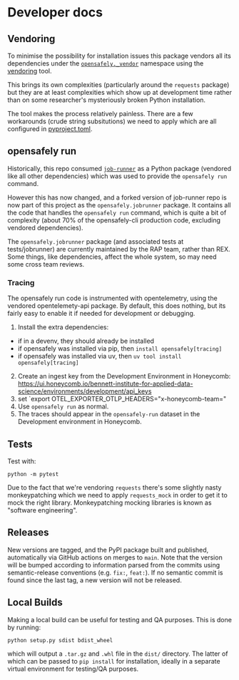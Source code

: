 # Developer docs

## Vendoring

To minimise the possibility for installation issues this package vendors
all its dependencies under the [`opensafely._vendor`](./opensafely/_vendor)
namespace using the [vendoring](https://pypi.org/project/vendoring/) tool.

This brings its own complexities (particularly around the `requests`
package) but they are at least complexities which show up at development
time rather than on some researcher's mysteriously broken Python
installation.

The tool makes the process relatively painless. There are a few
workarounds (crude string subsitutions) we need to apply which are all
configured in [pyproject.toml](./pyproject.toml).

## opensafely run

Historically, this repo consumed [`job-runner`](https://github.com/opensafely-core/job-runner)
as a Python package (vendored like all other dependencies) which was used to provide the
`opensafely run` command.

However this has now changed, and a forked version of job-runner repo is now
part of this project as the `opensafely.jobrunner` package. It contains all the
code that handles the `opensafely run` command, which is quite a bit of
complexity (about 70% of the opensafely-cli production code, excluding vendored
dependencies).

The `opensafely.jobrunner` package (and associated tests at tests/jobrunner)
are currently maintained by the RAP team, rather than REX. Some things, like
dependencies, affect the whole system, so may need some cross team reviews.

### Tracing

The opensafely run code is instrumented with opentelemetry, using the vendored
opentelemety-api package. By default, this does nothing, but its fairly easy to
enable it if needed for development or debugging.

1. Install the extra dependencies:
 - if in a devenv, they should already be installed
 - if opensafely was installed via pip, then `install opensafely[tracing]`
 - if opensafely was installed via uv, then `uv tool install opensafely[tracing]`
2. Create an ingest key from the Development Environment in Honeycomb: https://ui.honeycomb.io/bennett-institute-for-applied-data-science/environments/development/api_keys
3. set `export OTEL_EXPORTER_OTLP_HEADERS="x-honeycomb-team=<your-api-key>"
4. Use `opensafely run` as normal.
5. The traces should appear in the `opensafely-run` dataset in the Development environment in Honeycomb.


## Tests

Test with:
```
python -m pytest
```

Due to the fact that we're vendoring `requests` there's some slightly
nasty monkeypatching which we need to apply `requests_mock` in order to
get it to mock the right library. Monkeypatching mocking libraries is
known as "software engineering".


## Releases

New versions are tagged, and the PyPI package built and published, automatically
via GitHub actions on merges to `main`.  Note that the version will be bumped
according to information parsed from the commits using semantic-release conventions (e.g. `fix:`, `feat:`).
If no semantic commit is found since the last tag, a new version
will not be released.

## Local Builds

Making a local build can be useful for testing and QA purposes.
This is done by running:
```
python setup.py sdist bdist_wheel
```

which will output a `.tar.gz` and `.whl` file in the `dist/` directory.
The latter of which can be passed to `pip install` for installation,
ideally in a separate virtual environment for testing/QA purposes.

